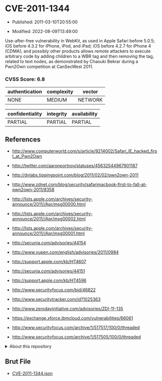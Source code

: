 # CVE-2011-1344

- Published: 2011-03-10T20:55:00

- Modified: 2022-08-09T13:49:00

Use-after-free vulnerability in WebKit, as used in Apple Safari before 5.0.5; iOS before 4.3.2 for iPhone, iPod, and iPad; iOS before 4.2.7 for iPhone 4 (CDMA); and possibly other products allows remote attackers to execute arbitrary code by adding children to a WBR tag and then removing the tag, related to text nodes, as demonstrated by Chaouki Bekrar during a Pwn2Own competition at CanSecWest 2011.

### CVSS Score: **6.8**

| authentication | complexity | vector |
| --- | --- | --- |
| NONE | MEDIUM | NETWORK |

| confidentiality | integrity | availability |
| --- | --- | --- |
| PARTIAL | PARTIAL | PARTIAL |

## References

* http://www.computerworld.com/s/article/9214002/Safari_IE_hacked_first_at_Pwn2Own

* http://twitter.com/aaronportnoy/statuses/45632544967901187

* http://dvlabs.tippingpoint.com/blog/2011/02/02/pwn2own-2011

* http://www.zdnet.com/blog/security/safarimacbook-first-to-fall-at-pwn2own-2011/8358

* http://lists.apple.com/archives/security-announce/2011//Apr/msg00000.html

* http://lists.apple.com/archives/security-announce/2011//Apr/msg00002.html

* http://lists.apple.com/archives/security-announce/2011//Apr/msg00001.html

* http://secunia.com/advisories/44154

* http://www.vupen.com/english/advisories/2011/0984

* http://support.apple.com/kb/HT4607

* http://secunia.com/advisories/44151

* http://support.apple.com/kb/HT4596

* http://www.securityfocus.com/bid/46822

* http://www.securitytracker.com/id?1025363

* http://www.zerodayinitiative.com/advisories/ZDI-11-135

* https://exchange.xforce.ibmcloud.com/vulnerabilities/66061

* http://www.securityfocus.com/archive/1/517517/100/0/threaded

* http://www.securityfocus.com/archive/1/517505/100/0/threaded

<details>
<summary>About this repository</summary> 

  This repository is part of the project [Live Hack CVE](https://github.com/Live-Hack-CVE). Main website can be found [www.live-hack.org](https://www.live-hack.org) 
  
  Made by [Sn0wAlice](https://github.com/Sn0wAlice) for the people that care about security and need to have a feed of the latest CVEs. Hope you enjoy it, don't forget to star the repo and follow me on [Twitter](https://twitter.com/Sn0wAlice) and [Github](https://github.com/Sn0wAlice). And that is my [personnal website](https://www.alice-snow.me/)

  - [Home Page](https://github.com/Live-Hack-CVE)
  - [Framework](https://github.com/Live-Hack-CVE/cve-framework)
  - [CVE database](https://github.com/Live-Hack-CVE/full_database)
  - [Changelog](https://github.com/Live-Hack-CVE/Changelog)
</details>

## Brut File

* [CVE-2011-1344.json](https://raw.githubusercontent.com/Live-Hack-CVE/full_database/main/cves/2011/CVE-2011-1344.json)

